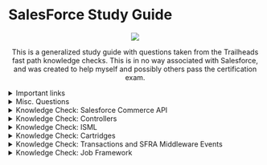 
# SalesForce Study Guide
  <p align="center"><img src="https://user-images.githubusercontent.com/12513606/156643945-63967b38-5306-4461-9829-a20def922a76.png" /></p>
  
  <p align="center">This is a generalized study guide with questions taken from the Trailheads fast path knowledge checks. This is in no way associated with Salesforce, and was created to help myself and possibly others pass the certification exam.</p>
  
  
  
<details>
  <summary>Important links</summary>
  
  <br />

  | Description | Link |
  |---|---|
  | Official Documentation (new) | https://developer.salesforce.com/docs/?search_text=post%20action%20link |
  | Official Documentation (old) | https://documentation.b2c.commercecloud.salesforce.com/DOC1/index.jsptopic=%2Fcom.demandware.dochelp%2Fcontent%2Fb2c_commerce%2Ftopics%2Fsite_development%2Fb2c_business_manager_extension_points.html |

  <br />

</details>

<details>
    <summary>Misc. Questions</summary>
  
    | Question  | Answer  |
    |---|---|
    | Where would apple pay be disabled for a site? Payment methods, payment processor, or apple pay | Payment Method |
    | Do all controller routes need a next() call? | True |
    | | |
    | hooks definition syntax in the package.json | `See Below`
    ```
    {
      "hooks": [
        {
          "name": "",
          "script": ""
        },
        {
          "name": "",
          "script": ""
        }
      ]
    }
    ```
    
    </br>
  </details>

<details>
  <summary>Knowledge Check: Salesforce Commerce API</summary>

  <br />
  
  | Question  | Answer  |
  |---|---|
  | Some of the core models are extendable and configurable through decorator pattern | True  |
  | You are writing a mobile storefront application, and you need to implement the checkout using Commerce APIs. Which API will you use? | Shopper API |
  | In order to connect Sample Apps to your sandbox, what are some of the parameters you need to set up in api.js? Select the 2 correct choices. | 1. SiteId, ClientId, RealmId, InstanceId. <br/> 2. SiteId, RealmId, InstanceId, ShortCode  |
  | Where are allowed scopes configured for the Commerce API? | API Client in Account Manager |
  | When do you use Shopper API over Management API? Select the 2 correct choices. | 1. When adding a product to a basket <br /> 2. When login a customer into the site|
  | What are some of the reasons for adopting Headless Commerce? Select the 2 correct answers. | 1. It decouples the front end from the back end <br /> 2. It offers great flexibility to make changes |

  <br />
</details>

<details>
<summary>Knowledge Check: Controllers</summary>

  <br />
  
| Question  | Answer  |
|---|---|
| What file does this code refer to: `require('server');` | server.js in the modules/server folder</details> |
| Which of the following statements is not correct? | A controller can invoke another controller</details> |
| Which is not a method for extending a specific controller route (i.e. Home-Show) | Extend |
| If you extend a controller route, can you prepend as well as append to the same route? | True |
| If you remove `next();` on a route, what is the effect? | The next middleware function in the chain is not executed |
| Where can you find the methods of the response (res) attribute used in routes? For example, `res.render()` | Under SFRA / Server-side JS / Class: <a href="https://documentation.b2c.commercecloud.salesforce.com/DOC1/index.jsp?topic=%2Fcom.demandware.dochelp%2Fsfrajsdoc%2Fjs%2Fserver%2Fmodules_server_response.js.html">Response documentation</a> |
  
  <br />
</details>

<details>
  <summary>Knowledge Check: ISML</summary>

  <br />
  
  | Question  | Answer  |
  |---|---|
  | The SFRA modules directory is a cartridge | False |
  | The cartridge path controls the behavior of your site | True |
  | Cartridges can only be uploaded using VSCode | False |
  | Which one of these is considered a best practice? | Create your custom code in a cartridge, and put that cartridge in front of `app_storefront_base` in the cartridge path |
  | If there are 2 code versions in your sandbox, which one is a true statement? | During execution, the cartridge path looks for cartridges in the active version  |

</details>

<details>
  <summary>Knowledge Check: Cartridges</summary>

  <br />
  
  | Question  | Answer  |
  |---|---|
  | The SFRA modules directory is a cartridge | False |
  | The cartridge path controls the behavior of your site | True |
  | Cartridges can only be uploaded using VSCode | False |
  | Which one of these is considered a best practice? | Create your custom code in a cartridge, and put that cartridge in front of app_storefront_base in the cartridge path |
  | If there are 2 code versions in your sandbox, which one is a true statement? | During execution, the cartridge path looks for cartridges in the active version |
  
</details>

<details>
  <summary>Knowledge Check: Transactions and SFRA Middleware Events</summary>
  
  <br />

  | Question  | Answer  |
  |---|---|
  | _____ allow you to extend the data model to store custom data? | Custom Objects  |
  | What are two ways to create a custom object definition in Business Manager? | 1. Manually define all fields <br /> 2. Import a custom object definition metadata file  |
  | What do you need to save any persistent system or custom object? | Transactions |
  | It’s the best practice to log informational messages and warnings that could happen during the normal execution of your code? | True |
  | The Log Center allows you to filter logs by what two filters? | 1. Severity <br /> 2. Category |
  | To make sure your transaction is the last thing that gets handled by the Handler route, use the ______ event? | `route.beforeComplete` |
  | What kind of hook is a newer REST API offered by Salesforce? | OCAPI Hook |
  | What is another name for a Custom Hook? | SFRA Hook |
  | What do you use to configure functionality to be called at a specific point in your application flow or at a specific event? | Hooks |
  | What is an example of extension_point_name? | dw.order.calculate |

  <br />
</details>
  
<details>
  <summary>Knowledge Check: Job Framework</summary>
  
  <br />

  | Question  | Answer  |
  |---|---|
  | The job framework allows the platform to perform processes for integration purposes | True  |
  | What are two integration processes that the jobs framework allows the platform to perform? | 1. Import products and prices from a PIM <br /> 2. Export custom objects and clean up after export  |
  | As part of the customer agreement, there is a max limit of data usage. What happens when a customer goes over those limits? | It generates an overage charge |
  | Schedules only work in PIG instances so you must run manually in sandboxes | True |
  | Where do export files go? | IMPEX dir |

  <br />
</details>
